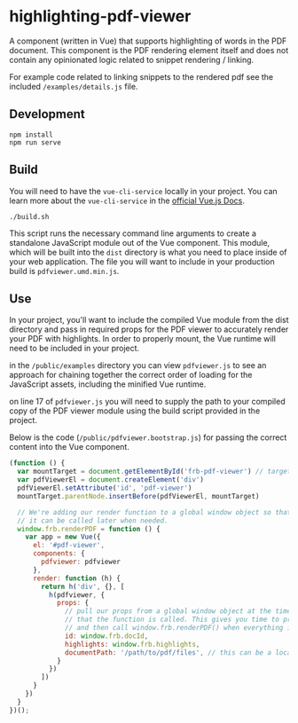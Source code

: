 # highlighting-pdf-viewer
A component (written in Vue) that supports highlighting of words in the PDF document. This component is the PDF rendering element itself and does not contain any opinionated logic related to snippet rendering / linking.

For example code related to linking snippets to the rendered pdf see the included `/examples/details.js` file.

## Development
```
npm install
npm run serve
```

## Build
You will need to have the `vue-cli-service` locally in your project. You can learn more about the `vue-cli-service` in the [official Vue.js Docs](https://cli.vuejs.org/guide/cli-service.html).

```
./build.sh
```

This script runs the necessary command line arguments to create a standalone JavaScript module out of the Vue component. This module, which will be built into the `dist` directory is what you need to place inside of your web application. The file you will want to include in your production build is `pdfviewer.umd.min.js`.

## Use
In your project, you'll want to include the compiled Vue module from the dist directory and pass in required props for the PDF viewer to accurately render your PDF with highlights. In order to properly mount, the Vue runtime will need to be included in your project.

in the `/public/examples` directory you can view `pdfviewer.js` to see an approach for chaining together the correct order of loading for the JavaScript assets, including the minified Vue runtime.

on line 17 of `pdfviewer.js` you will need to supply the path to your compiled copy of the PDF viewer module using the build script provided in the project.

Below is the code (`/public/pdfviewer.bootstrap.js`) for passing the correct content into the Vue component.

```js
(function () {
  var mountTarget = document.getElementById('frb-pdf-viewer') // target your chosen mount point here
  var pdfViewerEl = document.createElement('div')
  pdfViewerEl.setAttribute('id', 'pdf-viewer')
  mountTarget.parentNode.insertBefore(pdfViewerEl, mountTarget)

  // We're adding our render function to a global window object so that
  // it can be called later when needed.
  window.frb.renderPDF = function () {
    var app = new Vue({
      el: '#pdf-viewer',
      components: {
        pdfviewer: pdfviewer
      },
      render: function (h) {
        return h('div', {}, [
          h(pdfviewer, {
            props: {
              // pull our props from a global window object at the time
              // that the function is called. This gives you time to prepare the data
              // and then call window.frb.renderPDF() when everything is available.
              id: window.frb.docId,
              highlights: window.frb.highlights,
              documentPath: '/path/to/pdf/files', // this can be a local or remote URL
            }
          })
        ])
      }
    })
  }
})();
```


